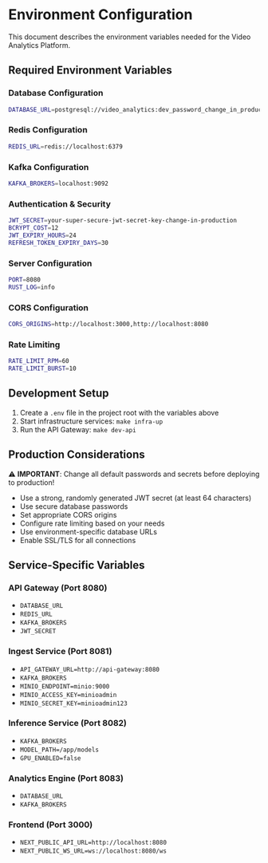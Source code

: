 # Environment Configuration

This document describes the environment variables needed for the Video Analytics Platform.

## Required Environment Variables

### Database Configuration
```bash
DATABASE_URL=postgresql://video_analytics:dev_password_change_in_production@localhost:5432/video_analytics
```

### Redis Configuration
```bash
REDIS_URL=redis://localhost:6379
```

### Kafka Configuration
```bash
KAFKA_BROKERS=localhost:9092
```

### Authentication & Security
```bash
JWT_SECRET=your-super-secure-jwt-secret-key-change-in-production
BCRYPT_COST=12
JWT_EXPIRY_HOURS=24
REFRESH_TOKEN_EXPIRY_DAYS=30
```

### Server Configuration
```bash
PORT=8080
RUST_LOG=info
```

### CORS Configuration
```bash
CORS_ORIGINS=http://localhost:3000,http://localhost:8080
```

### Rate Limiting
```bash
RATE_LIMIT_RPM=60
RATE_LIMIT_BURST=10
```

## Development Setup

1. Create a `.env` file in the project root with the variables above
2. Start infrastructure services: `make infra-up`
3. Run the API Gateway: `make dev-api`

## Production Considerations

⚠️ **IMPORTANT**: Change all default passwords and secrets before deploying to production!

- Use a strong, randomly generated JWT secret (at least 64 characters)
- Use secure database passwords
- Set appropriate CORS origins
- Configure rate limiting based on your needs
- Use environment-specific database URLs
- Enable SSL/TLS for all connections

## Service-Specific Variables

### API Gateway (Port 8080)
- `DATABASE_URL`
- `REDIS_URL`
- `KAFKA_BROKERS`
- `JWT_SECRET`

### Ingest Service (Port 8081)
- `API_GATEWAY_URL=http://api-gateway:8080`
- `KAFKA_BROKERS`
- `MINIO_ENDPOINT=minio:9000`
- `MINIO_ACCESS_KEY=minioadmin`
- `MINIO_SECRET_KEY=minioadmin123`

### Inference Service (Port 8082)
- `KAFKA_BROKERS`
- `MODEL_PATH=/app/models`
- `GPU_ENABLED=false`

### Analytics Engine (Port 8083)
- `DATABASE_URL`
- `KAFKA_BROKERS`

### Frontend (Port 3000)
- `NEXT_PUBLIC_API_URL=http://localhost:8080`
- `NEXT_PUBLIC_WS_URL=ws://localhost:8080/ws` 